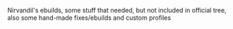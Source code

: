 Nirvandil's ebuilds, some stuff that needed, but not included in official tree, also some hand-made fixes/ebuilds and custom profiles
